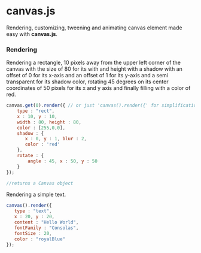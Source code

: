 # canvas.js
Rendering, customizing, tweening and animating canvas element made easy with **canvas.js**. 

### Rendering
Rendering a rectangle, 10 pixels away from the upper left corner of the canvas with the size of 80 for its with and height with a shadow with an offset of 0 for its x-axis and an offset of 1 for its y-axis and a semi transparent for its shadow color, rotating 45 degrees on its center coordinates of 50 pixels for its x and y axis and finally filling with a color of red. 
```javascript
canvas.get(0).render({ // or just 'canvas().render({' for simplification
    type : "rect", 
    x : 10, y : 10,
    width : 80, height : 80,
    color : [255,0,0],
    shadow : {
       x : 0, y : 1, blur : 2,
       color : 'red' 
    }, 
    rotate : {
        angle : 45, x : 50, y : 50
    } 
});

//returns a Canvas object
```

Rendering a simple text.

```javascript
canvas().render({
   type : "text", 
   x : 20, y : 20,
   content : "Hello World", 
   fontFamily : "Consolas", 
   fontSize : 20,
   color : "royalBlue"
});

```
